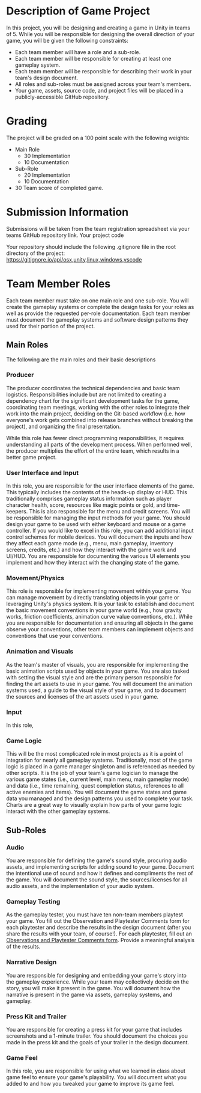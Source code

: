 # Description of Game Project

In this project, you will be designing and creating a game in Unity in teams of 5. While you will be responsible for designing the overall direction of your game, you will be given the following constraints:
* Each team member will have a role and a sub-role.
* Each team member will be responsible for creating at least one gameplay system.
* Each team member will be responsible for describing their work in your team's design document. 
* All roles and sub-roles must be assigned across your team's members.
* Your game, assets, source code, and project files will be placed in a publicly-accessible GitHub repository.

# Grading

The project will be graded on a 100 point scale with the following weights:
* Main Role
  * 30 Implementation
  * 10 Documentation
* Sub-Role
  * 20 Implementation
  * 10 Documentation
* 30 Team score of completed game.

# Submission Information

Submissions will be taken from the team registration spreadsheet via your teams GitHub repository link. Your project code

Your repository should include the following .gitignore file in the root directory of the project: https://gitignore.io/api/osx,unity,linux,windows,vscode

# Team Member Roles

Each team member must take on one main role and one sub-role. You will create the gameplay systems or complete the design tasks for your roles as well as provide the requested per-role documentation. Each team member must document the gameplay systems and software design patterns they used for their portion of the project.

## Main Roles

The following are the main roles and their basic descriptions


### Producer

The producer coordinates the technical dependencies and basic team logistics. Responsibilities include but are not limited to creating a dependency chart for the significant development tasks for the game, coordinating team meetings, working with the other roles to integrate their work into the main project, deciding on the Git-based workflow (i.e. how everyone's work gets combined into release branches without breaking the project), and organizing the final presentation.

While this role has fewer direct programming responsibilities, it requires understanding all parts of the development process. When performed well, the producer multiplies the effort of the entire team, which results in a better game project.

### User Interface and Input

In this role, you are responsible for the user interface elements of the game. This typically includes the contents of the heads-up display or HUD. This traditionally comprises gameplay status information such as player character health, score, resources like magic points or gold,  and time-keepers. This is also responsible for the menu and credit screens. You will be responsible for managing the input methods for your game. You should design your game to be used with either keyboard and mouse or a game controller. If you would like to excel in this role, you can add additional input control schemes for mobile devices. You will document the inputs and how they affect each game mode (e.g., menu, main gameplay, inventory screens, credits, etc.) and how they interact with the game work and UI/HUD. You are responsible for documenting the various UI elements you implement and how they interact with the changing state of the game.

### Movement/Physics

This role is responsible for implementing movement within your game. You can manage movement by directly translating objects in your game or leveraging Unity's physics system. It is your task to establish and document the basic movement conventions in your game world (e.g., how gravity works, friction coefficients, animation curve value conventions, etc.). While you are responsible for documentation and ensuring all objects in the game observe your conventions, other team members can implement objects and conventions that use your conventions.

### Animation and Visuals

As the team's master of visuals, you are responsible for implementing the basic animation scripts used by objects in your game. You are also tasked with setting the visual style and are the primary person responsible for finding the art assets to use in your game. You will document the animation systems used, a guide to the visual style of your game, and to document the sources and licenses of the art assets used in your game. 

### Input

In this role, 

### Game Logic

This will be the most complicated role in most projects as it is a point of integration for nearly all gameplay systems. Traditionally, most of the game logic is placed in a game manager singleton and is referenced as needed by other scripts. It is the job of your team's game logician to manage the various game states (i.e., current level, main menu, main gameplay mode) and data (i.e., time remaining, quest completion status, references to all active enemies and items).  You will document the game states and game data you managed and the design patterns you used to complete your task. Charts are a great way to visually explain how parts of your game logic interact with the other gameplay systems.

## Sub-Roles



### Audio

You are responsible for defining the game's sound style, procuring audio assets, and implementing scripts for adding sound to your game. Document the intentional use of sound and how it defines and compliments the rest of the game. You will document the sound style, the sources/licenses for all audio assets, and the implementation of your audio system.

### Gameplay Testing

As the gameplay tester, you must have ten non-team members playtest your game. You fill out the Observation and Playtester Comments form for each playtester and describe the results in the design document (after you share the results with your team, of course!). For each playtester, fill out an [Observations and Playtester Comments form](https://docs.google.com/document/d/1oW7AulzjpEocDmMikRL0S0PKxlRrOxsEEP7KB-nGg-A/edit?usp=sharing). Provide a meaningful analysis of the results.

### Narrative Design

You are responsible for designing and embedding your game's story into the gameplay experience. While your team may collectively decide on the story, you will make it present in the game. You will document how the narrative is present in the game via assets, gameplay systems, and gameplay.

### Press Kit and Trailer

You are responsible for creating a press kit for your game that includes screenshots and a 1-minute trailer. You should document the choices you made in the press kit and the goals of your trailer in the design document.

### Game Feel

In this role, you are responsible for using what we learned in class about game feel to ensure your game's playability. You will document what you added to and how you tweaked your game to improve its game feel.


